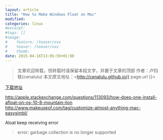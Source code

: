 ```yaml
---
layout: article
title: "How to Make Windows Float on Mac"
modified:
categories: linux
#excerpt:
#tags: []
#image:
#    feature: /teaser/xxx
#    teaser: /teaser/xxx
#    thumb:
date: 2015-04-16T13:05:59+01:00
---
```





> 文章欢迎转载，但转载时请保留本段文字，并置于文章的顶部
> 作者：卢钧轶(cenalulu)
> 本文原文地址：<http://cenalulu.github.io{{ page.url }}>


[下载地址](http://myownapp.com/downloads/MenuAndDockless_Yosemite_Alpha.zip)


http://apple.stackexchange.com/questions/113093/how-does-one-install-afloat-on-os-10-8-mountain-lion
http://www.makeuseof.com/tag/customize-almost-anything-mac-easysimbl/

Aloat keep receiving error

> error: garbage collection is no longer supported

